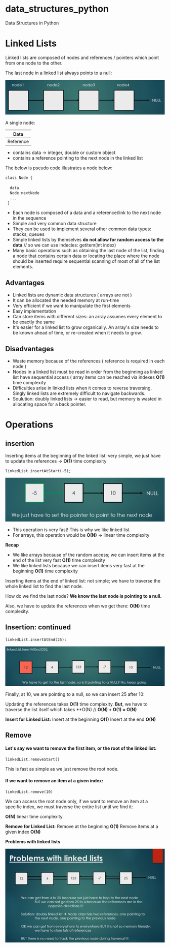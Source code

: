 # data_structures_python
Data Structures in Python

# Linked Lists 

Linked lists are composed of nodes and references / pointers which point from one node to the other.

The last node in a linked list always points to a null:

![Screenshot](linked_lists.png)

A single node:

 | Data | 
| ------------- | 
| Reference  |


- contains data -> integer, double or custom object
- contains a reference pointing to the next node in the linked list

The below is pseudo code illustrates a node below:
```
class Node {

  data
  Node nextNode
  ...
 }
 ```
- Each node is composed of a data and a reference/link to the next node in the sequence
- Simple and very common data structure
- They can be used to implement several other common data types: stacks, queues
- Simple linked lists by themselves **do not allow for random access to the data** //
so we can use indecies: getitem(int index)
- Many basic operations such as obtaining the last node of the list, finding a node that contains certain data or locating the place where the node should be inserted require sequential scanning of most of all of the list elements.

## Advantages
- Linked lists are dynamic data structures ( arrays are not )
- It can be allocated the needed memory at run-time
- Very efficient if we want to manipulate the first elements
- Easy implementation
- Can store items with different sizes: an array assumes every element to be exactly the same
- It's easier for a linked list to grow organically. An array's size needs to be known ahead of time, or re-created when it needs to grow.

## Disadvantages
- Waste memory because of the references ( reference is required in each node )
- Nodes in a linked list must be read in order from the beginning as linked list have sequential access ( array items can be reached via indexes **O(1)** time complexity
- Difficulties arise in linked lists when it comes to reverse traversing. Singly linked lists are extremely difficult to navigate backwards.
- Soulution: doubly linked lists -> easier to read, but memory is wasted in allocating space for a back pointer.

# Operations

## insertion

Inserting items at the beginning of the linked list: very simple, we just have to update the references -> **O(1)** time complexity

```
linkedList.insertAtStart(-5);
```

![Screenshot](array_insertion.png)

- This operation is very fast! This is why we like linked list
- For arrays, this operation would be **O(N)** -> linear time complexity

**Recap**
- We like arrays because of the random access; we can insert items at the end of the list very fast **O(1)** time complexity
- We like linked lists because we can insert items very fast at the beginning **O(1)** time complexity

Inserting items at the end of linked list: not simple; we have to traverse the whole linked list to find the last node.

How do we find the last node? **We know the last node is pointing to a null.**

Also, we have to update the references when we get there: **O(N)** time complexity.

## Insertion: continued

```
linkedList.insertAtEnd(25):
```
![Screenshot](array_insertion_last_node.png)

Finally, at 10, we are pointing to a null, so we can insert 25 after 10:

Updating the references takes **O(1)** time complexity. **But**, we have to traverse the list itself which takes **O(N) // **O(N) + O(1) = O(N)**

**Insert for Linked List:**
Insert at the beginning **O(1)**
Insert at the end **O(N)**

## Remove

#### Let's say we want to remove the first item, or the root of the linked list:
```
linkedList.removeStart()
```

This is fast as simple as we just remove the root node.


#### If we want to remove an item at a given index:

```
linkedList.remove(10)
```

We can access the root node only, if we want to remove an item at a specific index, we must traverse the entire list until we find it:

**O(N)** linear time complexity

**Remove for Linked List:**
Remove at the beginning **O(1)**
Remove items at a given index **O(N)**

**Problems with linked lists**

![Screenshot](problems_linked_lists.png)




